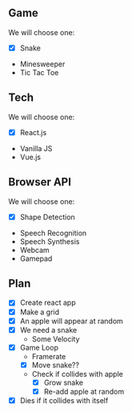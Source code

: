 
## Game

We will choose one:

* [x] Snake
* Minesweeper
* Tic Tac Toe

## Tech

We will choose one:

* [x] React.js
* Vanilla JS
* Vue.js

## Browser API

We will choose one:

* [x] Shape Detection
* Speech Recognition
* Speech Synthesis
* Webcam
* Gamepad

## Plan

* [x] Create react app
* [x] Make a grid
* [x] An apple will appear at random
* [x] We need a snake
  * Some Velocity
* [x] Game Loop
  * Framerate
  * [x] Move snake??
  * Check if collides with apple
    * [x] Grow snake
    * [x] Re-add apple at random
* [x] Dies if it collides with itself
